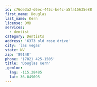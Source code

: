 ```yaml
---
id: c76de3a2-d6ec-445c-be4c-a5fa15635e88
first_name: Douglas
last_name: Kern
license: DMD
services:
  - dentist
category: Dentists
address: '6373 old rose drive'
city: 'las vegas'
state: NV
zip: '89148'
phone: '(702) 425-1505'
title: 'Douglas Kern'
_geoloc:
  lng: -115.28485
  lat: 36.049095
---
```


